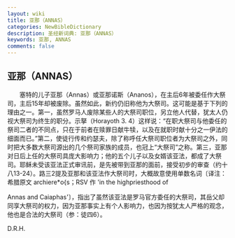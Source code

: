 ```yaml
---
layout: wiki
title: 亚那（ANNAS）
categories: NewBibleDictionary
description: 圣经新词典: 亚那（ANNAS）
keywords: 亚那, ANNAS
comments: false
---
```


## 亚那（ANNAS）

　　塞特的儿子亚那（Annas）或亚那诺斯（Ananos），在主后6年被委任作大祭司，主后15年却被废除。虽然如此，新约仍旧称他为大祭司。这可能是基于下列的理由之一。第一，虽然罗马人废除某些人的大祭司职位，另立他人代替，犹太人仍视大祭司为终生的职分。示拏（Horayoth 3. 4）这样说：“在职大祭司与他委任的祭司二者的不同点，只在于前者在赎罪日献牛犊，以及在就职时献十分之一伊法的细面而已。”第二，使徒行传和约瑟夫，除了称呼任大祭司职位者为大祭司之外，同时把大多数大祭司源出的几个祭司家族的成员，也冠上“大祭司”之称。第三，亚那对日后上任的大祭司具庞大影响力；他的五个儿子以及女婿该亚法，都成了大祭司。耶稣未受该亚法正式审讯前，是先被带到亚那的面前，接受初步的审查（约十八13-24）。路三2提及亚那和该亚法作大祭司时，大概故意使用单数名词〔译注：希腊原文 archiere*o{s；RSV 作 'in the highpriesthood of

Annas and Caiaphas'〕，指出了虽然该亚法是罗马官方委任的大祭司，其岳父却同享大祭司的权力，因为亚那事实上有个人影响力，也因为按犹太人严格的观念，他也是合法的大祭司（参：徒四6）。

D.R.H.






